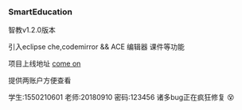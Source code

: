 ### SmartEducation

智教v1.2.0版本

引入eclipse che,codemirror && ACE 编辑器 课件等功能

项目上线地址 [come on](http://106.2.3.134:10098/edu/)

提供两账户方便查看

学生:1550210601
老师:20180910
密码:123456
诸多bug正在疯狂修复 :dizzy_face: